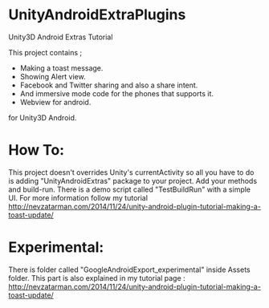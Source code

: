 UnityAndroidExtraPlugins
=========================
Unity3D Android Extras Tutorial

This project contains ;
- Making a toast message.
- Showing Alert view.
- Facebook and Twitter sharing and also a share intent.
- And immersive mode code for the phones that supports it.
- Webview for android.

for Unity3D Android.

How To:
=========================
This project doesn't overrides Unity's currentActivity so all you have to do is adding "UnityAndroidExtras" package to your project. Add your methods and build-run.
There is a demo script called "TestBuildRun" with a simple UI. For more information follow my tutorial http://nevzatarman.com/2014/11/24/unity-android-plugin-tutorial-making-a-toast-update/

Experimental:
=========================
There is folder called "GoogleAndroidExport_experimental" inside Assets folder. This part is also explained in my tutorial page : http://nevzatarman.com/2014/11/24/unity-android-plugin-tutorial-making-a-toast-update/
 